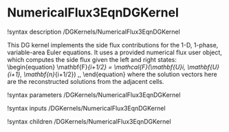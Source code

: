 # NumericalFlux3EqnDGKernel

!syntax description /DGKernels/NumericalFlux3EqnDGKernel

This DG kernel implements the side flux contributions for the 1-D, 1-phase, variable-area
Euler equations. It uses a provided numerical flux user object, which computes the
side flux given the left and right states:
\begin{equation}
  \mathbf{F}_{i+1/2} = \mathcal{F}(\mathbf{U}_i, \mathbf{U}_{i+1}, \mathbf{n}_{i+1/2}) \,,
\end{equation}
where the solution vectors here are the reconstructed solutions from the
adjacent cells.

!syntax parameters /DGKernels/NumericalFlux3EqnDGKernel

!syntax inputs /DGKernels/NumericalFlux3EqnDGKernel

!syntax children /DGKernels/NumericalFlux3EqnDGKernel
